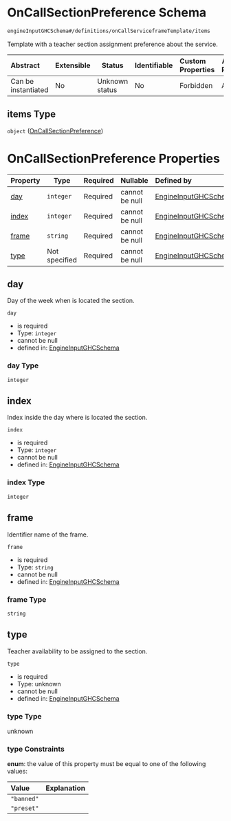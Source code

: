 # OnCallSectionPreference Schema

```txt
engineInputGHCSchema#/definitions/onCallServiceframeTemplate/items
```

Template with a teacher section assignment preference about the service.


| Abstract            | Extensible | Status         | Identifiable | Custom Properties | Additional Properties | Access Restrictions | Defined In                                                         |
| :------------------ | ---------- | -------------- | ------------ | :---------------- | --------------------- | ------------------- | ------------------------------------------------------------------ |
| Can be instantiated | No         | Unknown status | No           | Forbidden         | Allowed               | none                | [ghc.schema.json\*](../out/ghc.schema.json "open original schema") |

## items Type

`object` ([OnCallSectionPreference](ghc-definitions-oncalltemplate-oncallsectionpreference.md))

# OnCallSectionPreference Properties

| Property        | Type          | Required | Nullable       | Defined by                                                                                                                                                                               |
| :-------------- | ------------- | -------- | -------------- | :--------------------------------------------------------------------------------------------------------------------------------------------------------------------------------------- |
| [day](#day)     | `integer`     | Required | cannot be null | [EngineInputGHCSchema](ghc-definitions-oncalltemplate-oncallsectionpreference-properties-day.md "engineInputGHCSchema#/definitions/onCallServiceframeTemplate/items/properties/day")     |
| [index](#index) | `integer`     | Required | cannot be null | [EngineInputGHCSchema](ghc-definitions-oncalltemplate-oncallsectionpreference-properties-index.md "engineInputGHCSchema#/definitions/onCallServiceframeTemplate/items/properties/index") |
| [frame](#frame) | `string`      | Required | cannot be null | [EngineInputGHCSchema](ghc-definitions-oncalltemplate-oncallsectionpreference-properties-frame.md "engineInputGHCSchema#/definitions/onCallServiceframeTemplate/items/properties/frame") |
| [type](#type)   | Not specified | Required | cannot be null | [EngineInputGHCSchema](ghc-definitions-oncalltemplate-oncallsectionpreference-properties-type.md "engineInputGHCSchema#/definitions/onCallServiceframeTemplate/items/properties/type")   |

## day

Day of the week when is located the section.


`day`

-   is required
-   Type: `integer`
-   cannot be null
-   defined in: [EngineInputGHCSchema](ghc-definitions-oncalltemplate-oncallsectionpreference-properties-day.md "engineInputGHCSchema#/definitions/onCallServiceframeTemplate/items/properties/day")

### day Type

`integer`

## index

Index inside the day where is located the section.


`index`

-   is required
-   Type: `integer`
-   cannot be null
-   defined in: [EngineInputGHCSchema](ghc-definitions-oncalltemplate-oncallsectionpreference-properties-index.md "engineInputGHCSchema#/definitions/onCallServiceframeTemplate/items/properties/index")

### index Type

`integer`

## frame

Identifier name of the frame.


`frame`

-   is required
-   Type: `string`
-   cannot be null
-   defined in: [EngineInputGHCSchema](ghc-definitions-oncalltemplate-oncallsectionpreference-properties-frame.md "engineInputGHCSchema#/definitions/onCallServiceframeTemplate/items/properties/frame")

### frame Type

`string`

## type

Teacher availability to be assigned to the section.


`type`

-   is required
-   Type: unknown
-   cannot be null
-   defined in: [EngineInputGHCSchema](ghc-definitions-oncalltemplate-oncallsectionpreference-properties-type.md "engineInputGHCSchema#/definitions/onCallServiceframeTemplate/items/properties/type")

### type Type

unknown

### type Constraints

**enum**: the value of this property must be equal to one of the following values:

| Value      | Explanation |
| :--------- | ----------- |
| `"banned"` |             |
| `"preset"` |             |
